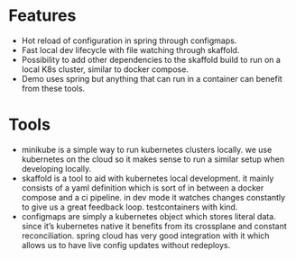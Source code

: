 # Features
* Hot reload of configuration in spring through configmaps.
* Fast local dev lifecycle with file watching through skaffold.
* Possibility to add other dependencies to the skaffold build to run on a local K8s cluster, similar to docker compose.
* Demo uses spring but anything that can run in a container can benefit from these tools.

# Tools
- minikube is a simple way to run kubernetes clusters locally. we use kubernetes on the cloud so it makes sense to run a similar setup when developing locally.
- skaffold is a tool to aid with kubernetes local development. it mainly consists of a yaml definition which is sort of in between a docker compose and a ci pipeline. in dev mode it watches changes constantly to give us a great feedback loop. testcontainers with kind.
- configmaps are simply a kubernetes object which stores literal data. since it’s kubernetes native it benefits from its crossplane and constant reconciliation. spring cloud has very good integration with it which allows us to have live config updates without redeploys.